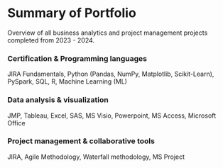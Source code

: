 # Summary of Portfolio

Overview of all business analytics and project management projects completed from 2023 - 2024.


### Certification & Programming languages 
JIRA Fundamentals, Python (Pandas, NumPy, Matplotlib, Scikit-Learn), PySpark, SQL, R, Machine Learning (ML)


### Data analysis & visualization 
JMP, Tableau, Excel, SAS, MS Visio, Powerpoint, MS Access, Microsoft Office


### Project management & collaborative tools 
JIRA, Agile Methodology, Waterfall methodology, MS Project
